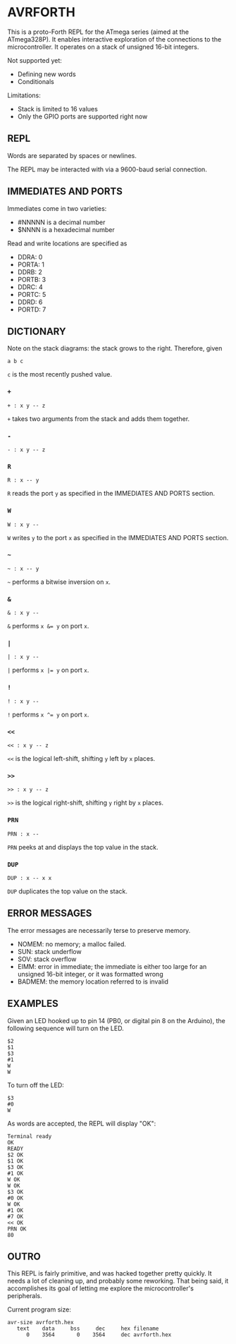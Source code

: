 # AVRFORTH

This is a proto-Forth REPL for the ATmega series (aimed at the
ATmega328P). It enables interactive exploration of the connections
to the microcontroller. It operates on a stack of unsigned 16-bit
integers.

Not supported yet:

* Defining new words
* Conditionals

Limitations:

* Stack is limited to 16 values
* Only the GPIO ports are supported right now

## REPL

Words are separated by spaces or newlines.

The REPL may be interacted with via a 9600-baud serial connection.

## IMMEDIATES AND PORTS

Immediates come in two varieties:

* #NNNNN is a decimal number
* $NNNN is a hexadecimal number

Read and write locations are specified as

* DDRA: 0
* PORTA: 1
* DDRB: 2
* PORTB: 3
* DDRC: 4
* PORTC: 5
* DDRD: 6
* PORTD: 7

## DICTIONARY

Note on the stack diagrams: the stack grows to the right. Therefore,
given

```
a b c
```

`c` is the most recently pushed value.



### `+`

```
+ : x y -- z
```

`+` takes two arguments from the stack and adds them together.

### `-`

```
- : x y -- z
```


### `R`

```
R : x -- y
```

`R` reads the port `y` as specified in the IMMEDIATES AND PORTS section.

### `W`

```
W : x y --
```

`W` writes `y` to the port `x` as specified in the IMMEDIATES AND PORTS section.

### `~`

```
~ : x -- y
```

`~` performs a bitwise inversion on `x`.

### `&`

```
& : x y -- 
```

`&` performs `x &= y` on port `x`.

### `|`

```
| : x y -- 
```

`|` performs `x |= y` on port `x`.

### `!`

```
! : x y --
```

`!` performs `x ^= y` on port `x`.

### `<<`

```
<< : x y -- z
```

`<<` is the logical left-shift, shifting `y` left by `x` places.

### `>>`

```
>> : x y -- z
```

`>>` is the logical right-shift, shifting `y` right by `x` places.

### `PRN`

```
PRN : x --
```

`PRN` peeks at and displays the top value in the stack.

### `DUP`

```
DUP : x -- x x
```

`DUP` duplicates the top value on the stack.

## ERROR MESSAGES

The error messages are necessarily terse to preserve memory.

* NOMEM: no memory; a malloc failed.
* SUN: stack underflow
* SOV: stack overflow
* EIMM: error in immediate; the immediate is either too large for an
  unsigned 16-bit integer, or it was formatted wrong
* BADMEM: the memory location referred to is invalid



## EXAMPLES

Given an LED hooked up to pin 14 (PB0, or digital pin 8 on the
Arduino), the following sequence will turn on the LED.

```
$2
$1
$3
#1
W
W
```

To turn off the LED:

```
$3
#0
W
```

As words are accepted, the REPL will display "OK":

```
Terminal ready
OK
READY
$2 OK
$1 OK
$3 OK
#1 OK
W OK
W OK
$3 OK
#0 OK
W OK
#1 OK
#7 OK
<< OK
PRN OK
80
```


## OUTRO

This REPL is fairly primitive, and was hacked together pretty
quickly. It needs a lot of cleaning up, and probably some
reworking. That being said, it accomplishes its goal of letting me
explore the microcontroller's peripherals.

Current program size:

```
avr-size avrforth.hex
   text    data     bss     dec     hex filename
      0    3564       0    3564     dec avrforth.hex
```

